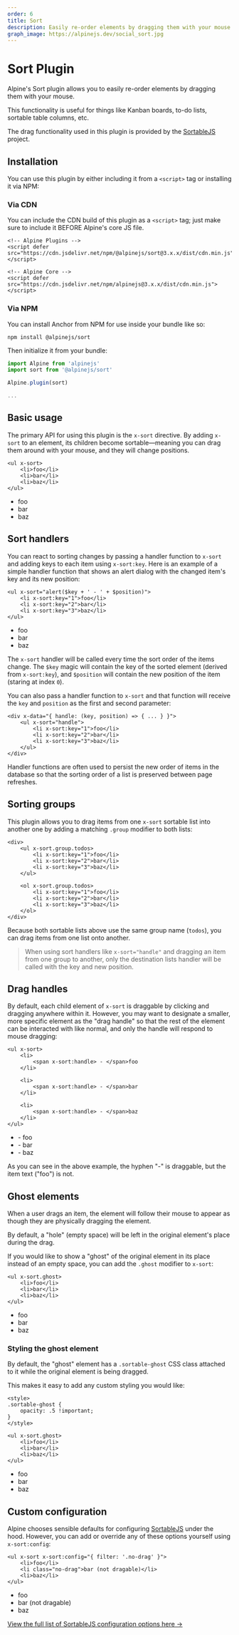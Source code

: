 ```yaml
---
order: 6
title: Sort
description: Easily re-order elements by dragging them with your mouse
graph_image: https://alpinejs.dev/social_sort.jpg
---
```


# Sort Plugin

Alpine's Sort plugin allows you to easily re-order elements by dragging them with your mouse.

This functionality is useful for things like Kanban boards, to-do lists, sortable table columns, etc.

The drag functionality used in this plugin is provided by the [SortableJS](https://github.com/SortableJS/Sortable) project.

<a name="installation"></a>
## Installation

You can use this plugin by either including it from a `<script>` tag or installing it via NPM:

### Via CDN

You can include the CDN build of this plugin as a `<script>` tag; just make sure to include it BEFORE Alpine's core JS file.

```alpine
<!-- Alpine Plugins -->
<script defer src="https://cdn.jsdelivr.net/npm/@alpinejs/sort@3.x.x/dist/cdn.min.js"></script>

<!-- Alpine Core -->
<script defer src="https://cdn.jsdelivr.net/npm/alpinejs@3.x.x/dist/cdn.min.js"></script>
```

### Via NPM

You can install Anchor from NPM for use inside your bundle like so:

```shell
npm install @alpinejs/sort
```

Then initialize it from your bundle:

```js
import Alpine from 'alpinejs'
import sort from '@alpinejs/sort'

Alpine.plugin(sort)

...
```

<a name="basic-usage"></a>
## Basic usage

The primary API for using this plugin is the `x-sort` directive. By adding `x-sort` to an element, its children become sortable—meaning you can drag them around with your mouse, and they will change positions.

```alpine
<ul x-sort>
    <li>foo</li>
    <li>bar</li>
    <li>baz</li>
</ul>
```

<!-- START_VERBATIM -->
<div x-data>
    <ul x-sort>
        <li>foo</li>
        <li>bar</li>
        <li>baz</li>
    </ul>
</div>
<!-- END_VERBATIM -->

<a name="sort-handlers"></a>
## Sort handlers

You can react to sorting changes by passing a handler function to `x-sort` and adding keys to each item using `x-sort:key`. Here is an example of a simple handler function that shows an alert dialog with the changed item's key and its new position:

```alpine
<ul x-sort="alert($key + ' - ' + $position)">
    <li x-sort:key="1">foo</li>
    <li x-sort:key="2">bar</li>
    <li x-sort:key="3">baz</li>
</ul>
```

<!-- START_VERBATIM -->
<div x-data>
    <ul x-sort="alert($key + ' - ' + $position)">
        <li x-sort:key="1">foo</li>
        <li x-sort:key="2">bar</li>
        <li x-sort:key="3">baz</li>
    </ul>
</div>
<!-- END_VERBATIM -->

The `x-sort` handler will be called every time the sort order of the items change. The `$key` magic will contain the key of the sorted element (derived from `x-sort:key`), and `$position` will contain the new position of the item (staring at index `0`).

You can also pass a handler function to `x-sort` and that function will receive the `key` and `position` as the first and second parameter:

```alpine
<div x-data="{ handle: (key, position) => { ... } }">
    <ul x-sort="handle">
        <li x-sort:key="1">foo</li>
        <li x-sort:key="2">bar</li>
        <li x-sort:key="3">baz</li>
    </ul>
</div>
```

Handler functions are often used to persist the new order of items in the database so that the sorting order of a list is preserved between page refreshes.

<a name="sorting-groups"></a>
## Sorting groups

This plugin allows you to drag items from one `x-sort` sortable list into another one by adding a matching `.group` modifier to both lists:

```alpine
<div>
    <ul x-sort.group.todos>
        <li x-sort:key="1">foo</li>
        <li x-sort:key="2">bar</li>
        <li x-sort:key="3">baz</li>
    </ul>

    <ol x-sort.group.todos>
        <li x-sort:key="1">foo</li>
        <li x-sort:key="2">bar</li>
        <li x-sort:key="3">baz</li>
    </ol>
</div>
```

Because both sortable lists above use the same group name (`todos`), you can drag items from one list onto another.

> When using sort handlers like `x-sort="handle"` and dragging an item from one group to another, only the destination lists handler will be called with the key and new position.

<a name="drag-handles"></a>
## Drag handles

By default, each child element of `x-sort` is draggable by clicking and dragging anywhere within it. However, you may want to designate a smaller, more specific element as the "drag handle" so that the rest of the element can be interacted with like normal, and only the handle will respond to mouse dragging:

```alpine
<ul x-sort>
    <li>
        <span x-sort:handle> - </span>foo
    </li>

    <li>
        <span x-sort:handle> - </span>bar
    </li>

    <li>
        <span x-sort:handle> - </span>baz
    </li>
</ul>
```

<!-- START_VERBATIM -->
<div x-data>
    <ul x-sort>
        <li>
            <span x-sort:handle> - </span>foo
        </li>
        <li>
            <span x-sort:handle> - </span>bar
        </li>
        <li>
            <span x-sort:handle> - </span>baz
        </li>
    </ul>
</div>
<!-- END_VERBATIM -->

As you can see in the above example, the hyphen "-" is draggable, but the item text ("foo") is not.

<a name="ghost-elements"></a>
## Ghost elements

When a user drags an item, the element will follow their mouse to appear as though they are physically dragging the element.

By default, a "hole" (empty space) will be left in the original element's place during the drag.

If you would like to show a "ghost" of the original element in its place instead of an empty space, you can add the `.ghost` modifier to `x-sort`:

```alpine
<ul x-sort.ghost>
    <li>foo</li>
    <li>bar</li>
    <li>baz</li>
</ul>
```

<!-- START_VERBATIM -->
<div x-data>
    <ul x-sort.ghost>
        <li>foo</li>
        <li>bar</li>
        <li>baz</li>
    </ul>
</div>
<!-- END_VERBATIM -->

<a name="ghost-styling"></a>
### Styling the ghost element

By default, the "ghost" element has a `.sortable-ghost` CSS class attached to it while the original element is being dragged.

This makes it easy to add any custom styling you would like:

```alpine
<style>
.sortable-ghost {
    opacity: .5 !important;
}
</style>

<ul x-sort.ghost>
    <li>foo</li>
    <li>bar</li>
    <li>baz</li>
</ul>
```

<!-- START_VERBATIM -->
<div x-data>
    <ul x-sort.ghost x-sort:config="{ ghostClass: 'opacity-50' }">
        <li>foo</li>
        <li>bar</li>
        <li>baz</li>
    </ul>
</div>
<!-- END_VERBATIM -->

<a name="custom-configuration"></a>
## Custom configuration

Alpine chooses sensible defaults for configuring [SortableJS](https://github.com/SortableJS/Sortable?tab=readme-ov-file#options) under the hood. However, you can add or override any of these options yourself using `x-sort:config`:

```alpine
<ul x-sort x-sort:config="{ filter: '.no-drag' }">
    <li>foo</li>
    <li class="no-drag">bar (not dragable)</li>
    <li>baz</li>
</ul>
```

<!-- START_VERBATIM -->
<div x-data>
    <ul x-sort x-sort:config="{ filter: '.no-drag' }">
        <li>foo</li>
        <li class="no-drag">bar (not dragable)</li>
        <li>baz</li>
    </ul>
</div>
<!-- END_VERBATIM -->

[View the full list of SortableJS configuration options here →](https://github.com/SortableJS/Sortable?tab=readme-ov-file#options)
